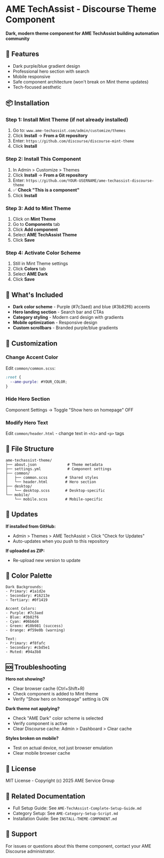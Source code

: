 # AME TechAssist - Discourse Theme Component

**Dark, modern theme component for AME TechAssist building automation community**

## 🎨 Features

- Dark purple/blue gradient design
- Professional hero section with search
- Mobile responsive
- Safe component architecture (won't break on Mint theme updates)
- Tech-focused aesthetic

## 📦 Installation

### Step 1: Install Mint Theme (if not already installed)

1. Go to: `www.ame-techassist.com/admin/customize/themes`
2. Click **Install** → **From a Git repository**
3. Enter: `https://github.com/discourse/discourse-mint-theme`
4. Click **Install**

### Step 2: Install This Component

1. In Admin > Customize > Themes
2. Click **Install** → **From a Git repository**
3. Enter: `https://github.com/YOUR-USERNAME/ame-techassist-discourse-theme`
4. ✅ **Check "This is a component"**
5. Click **Install**

### Step 3: Add to Mint Theme

1. Click on **Mint Theme**
2. Go to **Components** tab
3. Click **Add component**
4. Select **AME TechAssist Theme**
5. Click **Save**

### Step 4: Activate Color Scheme

1. Still in Mint Theme settings
2. Click **Colors** tab
3. Select **AME Dark**
4. Click **Save**

## 🎯 What's Included

- **Dark color scheme** - Purple (#7c3aed) and blue (#3b82f6) accents
- **Hero landing section** - Search bar and CTAs
- **Category styling** - Modern card design with gradients
- **Mobile optimization** - Responsive design
- **Custom scrollbars** - Branded purple/blue gradients

## 🔧 Customization

### Change Accent Color

Edit `common/common.scss`:

```scss
:root {
  --ame-purple: #YOUR_COLOR;
}
```

### Hide Hero Section

Component Settings → Toggle "Show hero on homepage" OFF

### Modify Hero Text

Edit `common/header.html` - change text in `<h1>` and `<p>` tags

## 📁 File Structure

```
ame-techassist-theme/
├── about.json              # Theme metadata
├── settings.yml            # Component settings
├── common/
│   ├── common.scss        # Shared styles
│   └── header.html        # Hero section
├── desktop/
│   └── desktop.scss       # Desktop-specific
└── mobile/
    └── mobile.scss        # Mobile-specific
```

## 🔄 Updates

**If installed from GitHub:**
- Admin > Themes > AME TechAssist > Click "Check for Updates"
- Auto-updates when you push to this repository

**If uploaded as ZIP:**
- Re-upload new version to update

## 🎨 Color Palette

```
Dark Backgrounds:
- Primary: #1a1d2e
- Secondary: #16213e
- Tertiary: #0f1419

Accent Colors:
- Purple: #7c3aed
- Blue: #3b82f6
- Cyan: #06b6d4
- Green: #10b981 (success)
- Orange: #f59e0b (warning)

Text:
- Primary: #f8fafc
- Secondary: #cbd5e1
- Muted: #94a3b8
```

## 🆘 Troubleshooting

**Hero not showing?**
- Clear browser cache (Ctrl+Shift+R)
- Check component is added to Mint theme
- Verify "Show hero on homepage" setting is ON

**Dark theme not applying?**
- Check "AME Dark" color scheme is selected
- Verify component is active
- Clear Discourse cache: Admin > Dashboard > Clear cache

**Styles broken on mobile?**
- Test on actual device, not just browser emulation
- Clear mobile browser cache

## 📄 License

MIT License - Copyright (c) 2025 AME Service Group

## 🔗 Related Documentation

- Full Setup Guide: See `AME-TechAssist-Complete-Setup-Guide.md`
- Category Setup: See `AME-Category-Setup-Script.md`
- Installation Guide: See `INSTALL-THEME-COMPONENT.md`

## 💬 Support

For issues or questions about this theme component, contact your AME Discourse administrator.

